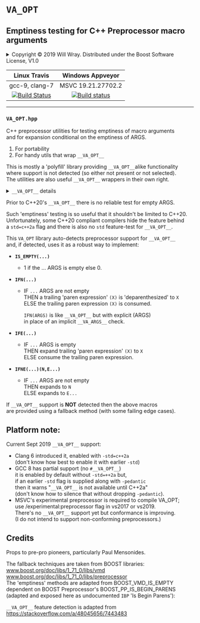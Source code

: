 # **`VA_OPT`**

## Emptiness testing for C++ Preprocessor macro arguments

<details><summary>Copyright &copy; 2019 Will Wray. Distributed under the Boost Software License, V1.0</summary>

### **Boost Software License** - Version 1.0 - August 17th, 2003

```txt
Permission is hereby granted, free of charge, to any person or organization
obtaining a copy of the software and accompanying documentation covered by
this license (the "Software") to use, reproduce, display, distribute,
execute, and transmit the Software, and to prepare derivative works of the
Software, and to permit third-parties to whom the Software is furnished to
do so, all subject to the following:

The copyright notices in the Software and this entire statement, including
the above license grant, this restriction and the following disclaimer,
must be included in all copies of the Software, in whole or in part, and
all derivative works of the Software, unless such copies or derivative
works are solely in the form of machine-executable object code generated by
a source language processor.

THE SOFTWARE IS PROVIDED "AS IS", WITHOUT WARRANTY OF ANY KIND, EXPRESS OR
IMPLIED, INCLUDING BUT NOT LIMITED TO THE WARRANTIES OF MERCHANTABILITY,
FITNESS FOR A PARTICULAR PURPOSE, TITLE AND NON-INFRINGEMENT. IN NO EVENT
SHALL THE COPYRIGHT HOLDERS OR ANYONE DISTRIBUTING THE SOFTWARE BE LIABLE
FOR ANY DAMAGES OR OTHER LIABILITY, WHETHER IN CONTRACT, TORT OR OTHERWISE,
ARISING FROM, OUT OF OR IN CONNECTION WITH THE SOFTWARE OR THE USE OR OTHER
DEALINGS IN THE SOFTWARE.
```

[![License](https://img.shields.io/badge/license-boost%201.0-blue.svg)](https://www.boost.org/LICENSE_1_0.txt)

Also at [boost.org](http://www.boost.org/LICENSE_1_0.txt) and accompanying file [LICENSE_1_0.txt](LICENSE_1_0.txt)

</details>

| Linux Travis| Windows Appveyor|
| :---: | :---: |
|gcc-9, clang-7|MSVC 19.21.27702.2|
| [![Build Status](https://travis-ci.org/willwray/VA_OPT.svg?branch=master)](https://travis-ci.org/willwray/VA_OPT) | [![Build status](https://ci.appveyor.com/api/projects/status/oy5q387u5c9pt0rx?svg=true)](https://ci.appveyor.com/project/willwray/VA_OPT) |

----

### **`VA_OPT.hpp`**

C++ preprocessor utilities for testing emptiness of macro arguments  
and for expansion conditional on the emptiness of ARGS.

 1. For portability
 2. For handy utils that wrap `__VA_OPT__`

This is mostly a 'polyfill' library providing `__VA_OPT__`alike  functionality  
where support is not detected (so either not present or not selected).  
The utilities are also useful `__VA_OPT__` wrappers in their own right.

<details>

<summary><code>__VA_OPT__</code> details</summary>

----

C++20 introduces a special function-like macro `__VA_OPT__`  
for use only within a variadic macro's replacement list, in which;
>IF `__VA_ARGS__` is empty  
THEN `__VA_OPT__(X...)` 'vanishes' - i.e. expands to nothing -  
ELSE it expands to `X...`

```c++
#define VARIADIC_MACRO(...) __VA_OPT__(NOT EMPTY)
VARIADIC_MACRO()  // Expands to nothing
VARIADIC_MACRO(?) // Expands to NOT EMPTY
```

----

</details>

Prior to C++20's `__VA_OPT__` there is no reliable test for empty ARGS.

Such 'emptiness' testing is so useful that it shouldn't be limited to C++20.  
Unfortunately, some C++20 compliant compilers hide the feature behind  
a `std=c++2a` flag and there is also no `std` feature-test for `__VA_OPT__`.

This `VA_OPT` library auto-detects preprocessor support for `__VA_OPT__`  
and, if detected, uses it as a robust way to implement:

* **`IS_EMPTY(...)`**
  * 1 if the ... ARGS is empty else 0.

* **`IFN(...)`**
  * IF `...` ARGS are not empty  
    THEN a trailing 'paren expression' `(X)` is 'deparenthesized' to `X`  
    ELSE the trailing paren expression `(X)` is consumed.

    `IFN(ARGS)` is like `__VA_OPT__` but with explicit (ARGS)  
    in place of an implicit `__VA_ARGS__` check.

* **`IFE(...)`**
  * IF `...` ARGS is empty  
    THEN expand trailing 'paren expression' `(X)` to `X`  
    ELSE consume the trailing paren expression.

* **`IFNE(...)(N,E...)`**
  * IF `...` ARGS are not empty  
    THEN expands to `N`  
    ELSE expands to `E...`

If `__VA_OPT__` support is **NOT** detected then the above macros  
are provided using a fallback method (with some failing edge cases).

## Platform note:

Current Sept 2019 `__VA_OPT__` support:

 * Clang 6 introduced it, enabled with `-std=c++2a`  
(don't know how best to enable it with earlier `-std`)
 * GCC 8 has partial support (no `#__VA_OPT__`)  
it is enabled by default without `-std=++2a` but,  
if an earlier `-std` flag is supplied along with `-pedantic`  
then it warns "`__VA_OPT__` is not available until C++2a"  
(don't know how to silence that without dropping `-pedantic`).
 * MSVC's experimental preprocessor is required to compile VA_OPT;  
use /experimental:preprocessor flag in vs2017 or vs2019.  
There's no `__VA_OPT__` support yet but conformance is improving.  
(I do not intend to support non-conforming preprocessors.)

## Credits

Props to pre-pro pioneers, particularly Paul Mensonides.

The fallback techniques are taken from BOOST libraries:  
www.boost.org/doc/libs/1_71_0/libs/vmd  
www.boost.org/doc/libs/1_71_0/libs/preprocessor  
The 'emptiness' methods are adapted from BOOST_VMD_IS_EMPTY  
dependent on BOOST Preprocessor's BOOST_PP_IS_BEGIN_PARENS  
(adapted and exposed here as undocumented `IBP` 'Is Begin Parens'):

`__VA_OPT__` feature detection is adapted from  
https://stackoverflow.com/a/48045656/7443483
